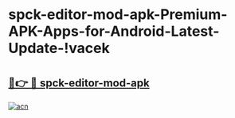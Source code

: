 # spck-editor-mod-apk-Premium-APK-Apps-for-Android-Latest-Update-!vacek

# <h2><a href="https://j6lksx.esa.edu.pl?title=spck-editor-mod-apk&ref=vacek">🔗👉 🔴 spck-editor-mod-apk</a></h2>

[![acn](https://github.com/user-attachments/assets/0f9c940e-d8b0-45ae-aac7-cd30a18b3e1c)](https://j6lksx.esa.edu.pl?title=spck-editor-mod-apk&ref=vacek)

